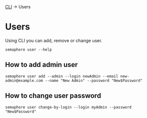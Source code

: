 <div class="breadcrumbs">
    <a href="/administration-guide/runners">CLI</a>
    → Users
</div>

# Users

Using CLI you can add, remove or change user.

```
semaphore user --help
```

## How to add admin user

```
semaphore user add --admin --login newAdmin --email new-admin@example.com --name "New Admin" --password "New$Password"
```

## How to change user password

```
semaphore user change-by-login --login myAdmin --password "New$Password"
```
